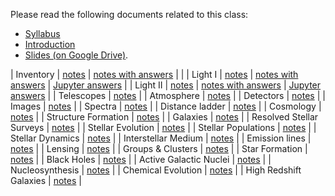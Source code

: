 Please read the following documents related to this class:

 * [Syllabus](pdf/syllabus.pdf)
 * [Introduction](pdf/intro.pdf) 
 * [Slides (on Google Drive)](https://drive.google.com/drive/folders/1M7fAwuOwLCsNzZZkeDDtHR234Ho3S_xf?usp=sharing).

| Inventory | [notes](pdf/inventory.pdf) | [notes with answers](pdf/inventory-answers.pdf) |  |
| Light I | [notes](pdf/light-1.pdf) |  [notes with answers](pdf/light-1-answers.pdf) | [Jupyter answers](notebooks/lights-2.ipynb) |
| Light II | [notes](pdf/light-2.pdf) |  [notes with answers](pdf/light-2-answers.pdf) | [Jupyter answers](notebooks/light-2.ipynb) |
| Telescopes | [notes](pdf/telescopes.pdf) | 
| Atmosphere | [notes](pdf/atmosphere.pdf) | 
| Detectors | [notes](pdf/detectors.pdf) | 
| Images | [notes](pdf/images.pdf) | 
| Spectra | [notes](pdf/spectra.pdf) | 
| Distance ladder | [notes](pdf/distance-ladder.pdf) | 
| Cosmology | [notes](pdf/cosmology.pdf) | 
| Structure Formation | [notes](pdf/structure.pdf) | 
| Galaxies | [notes](pdf/galaxies.pdf) | 
| Resolved Stellar Surveys | [notes](pdf/stellar-resolved.pdf) | 
| Stellar Evolution | [notes](pdf/stellar-evolution.pdf) | 
| Stellar Populations | [notes](pdf/stellar-populations.pdf) | 
| Stellar Dynamics | [notes](pdf/dynamics.pdf) | 
| Interstellar Medium | [notes](pdf/ism.pdf) | 
| Emission lines | [notes](pdf/emission-line.pdf) |
| Lensing | [notes](pdf/lensing.pdf) |
| Groups \& Clusters | [notes](pdf/groups.pdf) |
| Star Formation | [notes](pdf/star-formation.pdf) |
| Black Holes | [notes](pdf/black-holes.pdf) |
| Active Galactic Nuclei | [notes](pdf/agn.pdf) |
| Nucleosynthesis | [notes](pdf/nucleosynthesis.pdf) |
| Chemical Evolution | [notes](pdf/chemical-evolution.pdf) |
| High Redshift Galaxies | [notes](pdf/high-redshift.pdf) |
